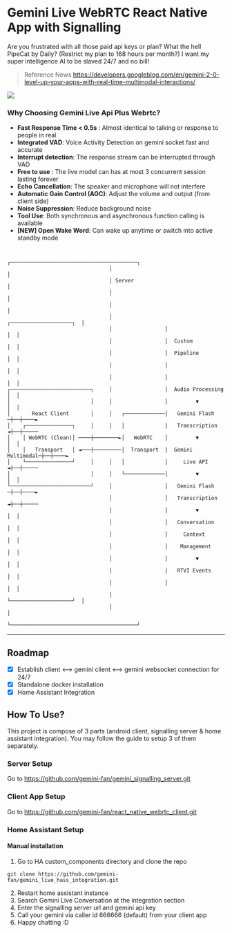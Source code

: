 # Gemini Live WebRTC React Native App with Signalling
Are you frustrated with all those paid api keys or plan? What the hell PipeCat by Daily? (Restrict my plan to 168 hours per month?) I want my super intelligence AI to be slaved 24/7 and no bill!
> Reference News
> https://developers.googleblog.com/en/gemini-2-0-level-up-your-apps-with-real-time-multimodal-interactions/

<img src="./public/gemini-webrtc.png" />

### Why Choosing Gemini Live Api Plus Webrtc?
- **Fast Response Time < 0.5s** : Almost identical to talking or response to people in real
- **Integrated VAD**: Voice Activity Detection on gemini socket fast and accurate
- **Interrupt detection**: The response stream can be interrupted through VAD 
- **Free to use** : The live model can has at most 3 concurrent session lasting forever
- **Echo Cancellation**: The speaker and microphone will not interfere
- **Automatic Gain Control (AGC)**: Adjust the volume and output (from client side)
- **Noise Suppression**: Reduce background noise
- **Tool Use**: Both synchronous and asynchronous function calling is available
- **[NEW] Open Wake Word**: Can wake up anytime or switch into active standby mode

```

                                 ┌─────────────────────────────────────────┐     
                                 │                                         │     
                                 │ Server                                  │     
                                 │                                         │     
                                 │                                         │     
                                 │                 ┌────────────────────┐  │     
                                 │                 │                    │  │     
                                 │                 │  Custom            │  │     
                                 │                 │  Pipeline          │  │     
                                 │                 │                    │  │     
                                 │                 │                    │  │     
┌──────────────────────────┐     │                 │  Audio Processing  │  │     
│                          │     │                 │         ▼          │  │     
│       React Client       │     │   ┌─────────────│   Gemini Flash    ─┼──┼────►
│    ┌───────────────┐     │     │   │             │   Transcription   ◄┼──┼─────
│    │ WebRTC (Clean)│ ────┼────────►│   WebRTC    │         ▼          │  │     
│    │   Transport   │ ◄───┼─────────│  Transport  │  Gemini Multimodal─┼──┼────►
│    └───────────────┘     │     │   │             │     Live API      ◄┼──┼─────
│                          │     │   └─────────────│         ▼          │  │     
└──────────────────────────┘     │                 │   Gemini Flash    ─┼──┼────►
                                 │                 │   Transcription   ◄┼──┼─────
                                 │                 │         ▼          │  │     
                                 │                 │   Conversation     │  │     
                                 │                 │     Context        │  │     
                                 │                 │    Management      │  │     
                                 │                 │         ▼          │  │     
                                 │                 │   RTVI Events      │  │     
                                 │                 │                    │  │     
                                 │                 └────────────────────┘  │     
                                 │                                         │     
                                 └─────────────────────────────────────────┘  
```

---

## Roadmap
- [x] Establish client <--> gemini client <--> gemini websocket connection for 24/7
- [x] Standalone docker installation
- [x] Home Assistant Integration

## How To Use?
This project is compose of 3 parts (android client, signalling server & home assistant integration). 
You may follow the guide to setup 3 of them separately.

### Server Setup
Go to https://github.com/gemini-fan/gemini_signalling_server.git

### Client App Setup
Go to https://github.com/gemini-fan/react_native_webrtc_client.git

### Home Assistant Setup
#### Manual installation
1. Go to HA custom_components directory and clone the repo 
```
git clone https://github.com/gemini-fan/gemini_live_hass_integration.git
```
2. Restart home assistant instance
3. Search Gemini Live Conversation at the integration section
4. Enter the signalling server url and gemini api key
5. Call your gemini via caller id 666666 (default) from your client app
6. Happy chatting :D





